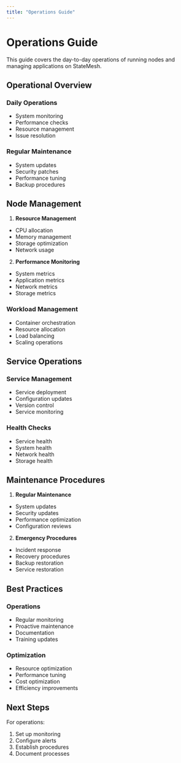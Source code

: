 ```yaml
---
title: "Operations Guide"
---
```


# Operations Guide

This guide covers the day-to-day operations of running nodes and managing applications on StateMesh.

## Operational Overview

### Daily Operations
* System monitoring
* Performance checks
* Resource management
* Issue resolution

### Regular Maintenance
* System updates
* Security patches
* Performance tuning
* Backup procedures

## Node Management

1. **Resource Management**
* CPU allocation
* Memory management
* Storage optimization
* Network usage

2. **Performance Monitoring**
* System metrics
* Application metrics
* Network metrics
* Storage metrics

### Workload Management
* Container orchestration
* Resource allocation
* Load balancing
* Scaling operations

## Service Operations

### Service Management
* Service deployment
* Configuration updates
* Version control
* Service monitoring

### Health Checks
* Service health
* System health
* Network health
* Storage health

## Maintenance Procedures

1. **Regular Maintenance**
* System updates
* Security updates
* Performance optimization
* Configuration reviews

2. **Emergency Procedures**
* Incident response
* Recovery procedures
* Backup restoration
* Service restoration

## Best Practices

### Operations
* Regular monitoring
* Proactive maintenance
* Documentation
* Training updates

### Optimization
* Resource optimization
* Performance tuning
* Cost optimization
* Efficiency improvements

## Next Steps

For operations:

1. Set up monitoring
2. Configure alerts
3. Establish procedures
4. Document processes
